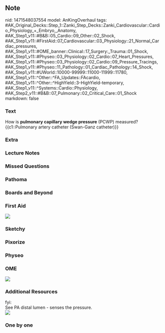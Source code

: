 ## Note
nid: 1471548037554
model: AnKingOverhaul
tags: #AK_Original_Decks::Step_1::Zanki_Step_Decks::Zanki_Cardiovascular::Cardio_Physiology_+_Embryo,_Anatomy, #AK_Step1_v11::#B&B::05_Cardio::09_Other::02_Shock, #AK_Step1_v11::#FirstAid::07_Cardiovascular::03_Physiology::21_Normal_Cardiac_pressures, #AK_Step1_v11::#OME_banner::Clinical::17_Surgery:_Trauma::01_Shock, #AK_Step1_v11::#Physeo::03_Physiology::02_Cardio::07_Heart_Pressures, #AK_Step1_v11::#Physeo::03_Physiology::02_Cardio::09_Pressure_Tracings, #AK_Step1_v11::#Physeo::11_Pathology::01_Cardiac_Pathology::14_Shock, #AK_Step1_v11::#UWorld::10000-99999::11000-11999::11780, #AK_Step1_v11::^Other::^FA_Updates::FAcardio, #AK_Step1_v11::^Other::^HighYield::3-HighYield-temporary, #AK_Step1_v11::^Systems::Cardio::Physiology, #AK_Step2_v11::#B&B::07_Pulmonary::02_Critical_Care::01_Shock
markdown: false

### Text
<div>
  How is <b>pulmonary capillary wedge pressure</b> (PCWP) measured?
</div>
<div>
  {{c1::Pulmonary artery catheter (Swan-Ganz catheter)}}
</div>

### Extra


### Lecture Notes


### Missed Questions


### Pathoma


### Boards and Beyond


### First Aid
<img src="paste-448227081978136.jpg">

### Sketchy


### Pixorize


### Physeo


### OME
<div class="ome-widget">
  <a href=
  "https://onlinemeded.org/spa/surgery-trauma/shock/acquire?ref=anki">
  <img src="_OME_AnkiFlashcards_Lesson_4.png"></a>
</div>

### Additional Resources
<div>
  fyi:
</div>
<div>
  See PA distal lumen - senses the pressure.
</div>
<div><img src="paste-449760385303804.jpg"></div>

### One by one


